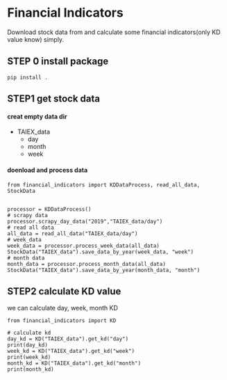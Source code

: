 # Financial Indicators
Download stock data from and calculate some financial indicators(only KD value know) simply.


## STEP 0 install package
````
pip install .
````

## STEP1 get stock data
#### creat empty data dir

- TAIEX_data
  * day
  * month
  * week

#### doenload and process data
````
from financial_indicators import KDDataProcess, read_all_data, StockData


processor = KDDataProcess()
# scrapy data
processor.scrapy_day_data("2019","TAIEX_data/day")
# read all data
all_data = read_all_data("TAIEX_data/day")
# week_data
week_data = processor.process_week_data(all_data)
StockData("TAIEX_data").save_data_by_year(week_data, "week")
# month data
month_data = processor.process_month_data(all_data)
StockData("TAIEX_data").save_data_by_year(month_data, "month")
````

## STEP2 calculate KD value
we can calculate day, week, month KD
```
from financial_indicators import KD

# calculate kd
day_kd = KD("TAIEX_data").get_kd("day")
print(day_kd)
week_kd = KD("TAIEX_data").get_kd("week")
print(week_kd)
month_kd = KD("TAIEX_data").get_kd("month")
print(month_kd)
```

